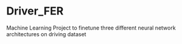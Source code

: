 # Driver_FER
Machine Learning Project to finetune three different neural network architectures on driving dataset
